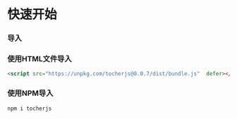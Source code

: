 # 快速开始


### 导入


### 使用HTML文件导入
```html
<script src="https://unpkg.com/tocherjs@0.0.7/dist/bundle.js"  defer></script>
```

### 使用NPM导入

```cmd
npm i tocherjs
```